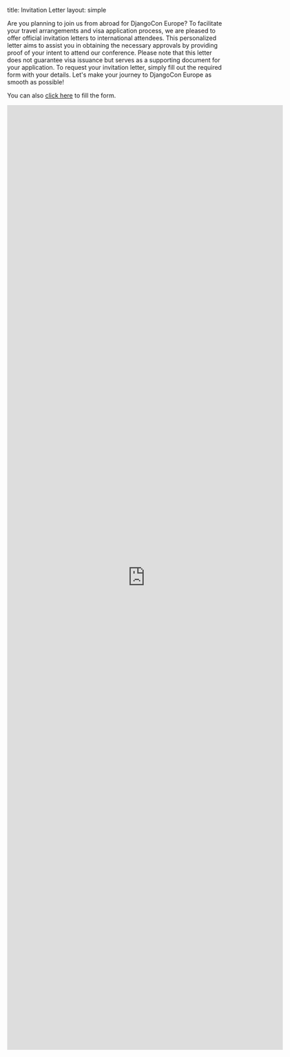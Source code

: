 title: Invitation Letter
layout: simple

Are you planning to join us from abroad for DjangoCon Europe? To facilitate your travel arrangements and visa application process, we are pleased to offer official invitation letters to international attendees. This personalized letter aims to assist you in obtaining the necessary approvals by providing proof of your intent to attend our conference. Please note that this letter does not guarantee visa issuance but serves as a supporting document for your application. To request your invitation letter, simply fill out the required form with your details. Let's make your journey to DjangoCon Europe as smooth as possible!


You can also <a href="https://docs.google.com/forms/d/e/1FAIpQLScAgxjuxAgOqMcpMc1pZt2YZKvDITrcgDRPqUDCnJZ5-Uc8dw/viewform?usp=preview" class="pages-links">click here</a> to fill the form.

<iframe src="https://docs.google.com/forms/d/e/1FAIpQLScAgxjuxAgOqMcpMc1pZt2YZKvDITrcgDRPqUDCnJZ5-Uc8dw/viewform?embedded=true" width="640" height="2188" frameborder="0" marginheight="0" marginwidth="0">Loading…</iframe>
